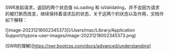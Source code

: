 SWR发起请求，返回的两个状态值 isLoading 和 isValidating，并不会因为请求的被打断而改变，继续保持着请求后的状态，关于这两个的状态以及作用，文档作如下解释：

![image-20231218002345373](/Users/mac/Library/Application Support/typora-user-images/image-20231218002345373.png)

(SWR的理解)[https://swr.bootcss.com/docs/advanced/understanding]